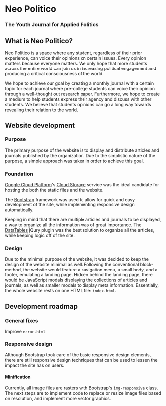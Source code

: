 # Neo Politico
### The Youth Journal for Applied Politics

## What is Neo Politico?
Neo Politico is a space where any student, regardless of their prior experience, can voice their opinions on certain issues. Every opinion matters because everyone matters. We only hope that more students across the entire world can join us in increasing political engagement and producing a critical consciousness of the world.

We hope to achieve our goal by creating a monthly journal with a certain topic for each journal where pre-college students can voice their opinion through a well-thought out research paper. Furthermore, we hope to create a medium to help students express their agency and discuss with other students. We believe that students opinions can go a long way towards revealing their relation to the world.

## Website development
### Purpose
The primary purpose of the website is to display and distribute articles and journals published by the organization. Due to the simplistic nature of the purpose, a simple approach was taken in order to achieve this goal.

### Foundation
[Google Cloud Platform](https://cloud.google.com)'s [Cloud Storage](https://cloud.google.com/storage/) service was the ideal candidate for hosting the both the static files and the website.

The [Bootstrap](http://getbootstrap.com/) framework was used to allow for quick and easy development of the site, while implementing responsive design automatically.

Keeping in mind that there are multiple articles and journals to be displayed, a way to organize all the information was of great importance. The [DataTables](https://datatables.net/) jQury plugin was the best solution to organize all the articles, while keeping logic off of the site.

### Design
Due to the minimal purpose of the website, it was decided to keep the design of the website minimal as well. Following the conventional block-method, the website would feature a navigation menu, a small body, and a footer, emulating a landing page. Hidden behind the landing page, there would be JavaScript modals displaying the collections of articles and journals, as well as smaller modals to display meta information. Essentially, the whole website rests on one HTML file: ``index.html``.

## Development roadmap

### General fixes

Improve ``error.html``

### Responsive design
Although Bootstrap took care of the basic responsive design elements, there are still responsive design techniques that can be used to lessen the impact the site has on users.

#### Minification

Currently, all image files are rasters with Bootstrap's ``img-responsive`` class. The next steps are to implement code to replace or resize image files based on resolution, and implement more vector graphics.
